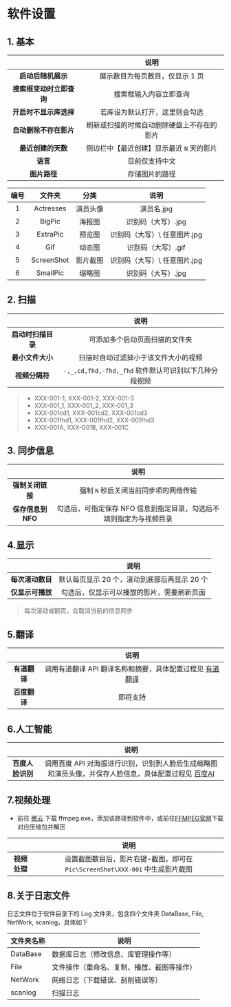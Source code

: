 # 软件设置
## 1. 基本

|                          |                    说明                    |
| :----------------------: | :----------------------------------------: |
|    **启动后随机展示**    |      展示数目为每页数目，仅显示 1 页       |
| **搜索框变动时立即查询** |           搜索框输入内容立即查询           |
|  **开启时不显示库选择**  |       若库设为默认打开，这里则会勾选       |
|  **自动删除不存在影片**  | 刷新或扫描的时候自动删除硬盘上不存在的影片 |
|    **最近创建的天数**    | 侧边栏中【最近创建】显示最近 `N` 天的影片  |
|         **语言**         |               目前仅支持中文               |
|       **图片路径**       |               存储图片的路径               |


| 编号 |   文件夹   |   分类   |             说明             |
| :--: | :--------: | :------: | :--------------------------: |
|  1   | Actresses  | 演员头像 |          演员名.jpg          |
|  2   |   BigPic   |  海报图  |      识别码（大写）.jpg      |
|  3   |  ExtraPic  |  预览图  | 识别码（大写）\ 任意图片.jpg |
|  4   |    Gif     |  动态图  |      识别码（大写）.gif      |
|  5   | ScreenShot | 影片截图 | 识别码（大写）\ 任意图片.jpg |
|  6   |  SmallPic  |  缩略图  |      识别码（大写）.jpg      |


## 2. 扫描


|                    |                         说明                          |
| :----------------: | :---------------------------------------------------: |
| **启动时扫描目录** |            可添加多个启动页面扫描的文件夹             |
|  **最小文件大小**  |         扫描时自动过滤掉小于该文件大小的视频          |
|   **视频分隔符**   | `-,_,cd,fhd,-fhd,_fhd` 软件默认可识别以下几种分段视频 |


> - XXX-001-1, XXX-001-2, XXX-001-3
> - XXX-001_1, XXX-001_2, XXX-001_3
> - XXX-001cd1, XXX-001cd2, XXX-001cd3
> - XXX-001fhd1, XXX-001fhd2, XXX-001fhd3
> - XXX-001A, XXX-001B, XXX-001C
## 3. 同步信息



|                   |                             说明                             |
| :---------------: | :----------------------------------------------------------: |
| **强制关闭链接**  |            强制 `N` 秒后关闭当前同步项的网络传输             |
| **保存信息到NFO** | 勾选后，可指定保存 NFO 信息到指定目录，勾选后不填则指定为与视频目录 |


## 4.显示



|                  |                     说明                     |
| :--------------: | :------------------------------------------: |
| **每次滚动数目** | 默认每页显示 20 个，滚动到底部后再显示 20 个 |
| **仅显示可播放** |  勾选后，仅显示可以播放的影片，需要刷新页面  |

>每次滚动或翻页，会取消当前的信息同步



## 5.翻译



|              |                             说明                             |
| :----------: | :----------------------------------------------------------: |
| **有道翻译** | 调用有道翻译 API 翻译名称和摘要，具体配置过程见 [有道翻译](HowToSetYoudaoTranslation) |
| **百度翻译** |                           即将支持                           |


## 6.人工智能


|                  |                             说明                             |
| :--------------: | :----------------------------------------------------------: |
| **百度人脸识别** | 调用百度 API 对海报进行识别，识别到人脸后生成缩略图和演员头像，并保存人脸信息，具体配置过程见 [百度AI](HowToSetBaiduAI) |



## 7.视频处理

* 前往 [微云](https://share.weiyun.com/QDVHNbfJ)  下载 ffmpeg.exe，添加该路径到软件中，或前往[FFMPEG官网](https://github.com/BtbN/FFmpeg-Builds/releases)下载对应压缩包并解压

|              |                             说明                             |
| :----------: | :----------------------------------------------------------: |
| **视频处理** | 设置截图数目后，影片右键-截图，即可在 `Pic\ScreenShot\XXX-001` 中生成影片截图 |

## 8.关于日志文件

日志文件位于软件目录下的 Log 文件夹，包含四个文件夹 DataBase, File, NetWork, scanlog，具体如下

| 文件夹名称 | 说明                                       |
| ---------- | ------------------------------------------ |
| DataBase   | 数据库日志（修改信息、库管理操作等）       |
| File       | 文件操作（重命名、复制、播放、截图等操作） |
| NetWork    | 网络日志（下载错误、刮削错误等）           |
| scanlog    | 扫描日志                                   |